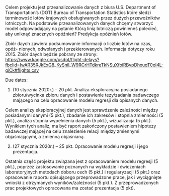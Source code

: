 Celem projektu jest przeanalizowanie danych z biura U.S. Department
of Transportation’s (DOT) Bureau of Transportation Statistics które śledzi
terminowość lotów krajowych obsługiwanych przez dużych przewoźników lotniczych.
Na podstawie przeanalizowanych danych chcęmy stworzyć model odpowiadający na
pytanie Którą linią lotniczą powinieneś polecieć, aby uniknąć znacznych
opóźnień? Predykcja opóźnień lotów.

Zbiór daych zawiera podsumowanie informacji o liczbie lotów na czas, opóź-
nionych, odwołanych i przekierowanych. Informacja dotyczy roku 2015. Zbiór daych
będzie pobrany ze strony:
https://www.kaggle.com/usdot/flight-delays?fbclid=IwAR35RJkExG8_KySniI_W9RCrHTdkreTkNSuXfoiRBvpDhxuqT0ol4L-gjCk#flights.csv

Due dates:

1) (10 stycznia 2020r.) – 20 pkt.
Analiza eksploracyjna posiadanego zbioru/wycinka zbioru danych i postawienie tezy/zadania
badawczego mającego na celu opracowanie modelu regresji dla opisanych danych. 

Celem analizy eksploracyjnej danych jest sprawdzenie zależności między posiadanymi danymi
(5 pkt.), zbadanie ich zakresów i stopnia zmienności (5 pkt.), analiza stopnia wypełnienia danych
(5 pkt.), wizualizacja (5 pkt.). Wynikiem tych analiz, ma być raport zakończony postawieniem
hipotezy badawczej mającej na celu znalezienie relacji między zmiennymi objaśniającymi, a
zmienną objaśnianą.

2) (27 stycznia 2020r.) – 25 pkt.
Opracowanie modelu regresji i jego prezentacja.

Ostatnia część projektu związana jest z opracowaniem modelu regresji (5 pkt.), poprzez
zastosowanie poznanych na wykładzie i ćwiczeniach laboratoryjnych metodach doboru cech (5
pkt.) i regularyzacji (5 pkt.) oraz opracowanie raportu opisującego przeprowadzone prace, jak i
wyciągnięte wnioski z otrzymanych wyników/zależności (5 pkt.). Z przeprowadzonych prac
projektowych opracowana ma zostać prezentacja (5 pkt).
